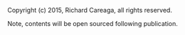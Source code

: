 Copyright (c) 2015, Richard Careaga, all rights reserved.

Note, contents will be open sourced following publication.